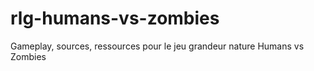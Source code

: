 # rlg-humans-vs-zombies
Gameplay, sources, ressources pour le jeu grandeur nature Humans vs Zombies
